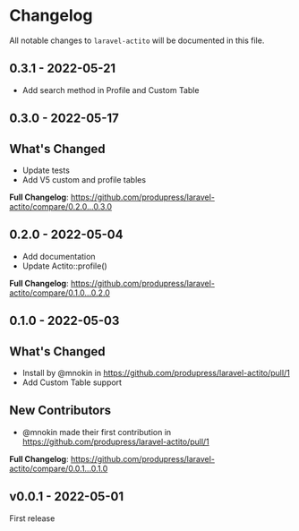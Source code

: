 # Changelog

All notable changes to `laravel-actito` will be documented in this file.

## 0.3.1 - 2022-05-21

- Add search method in Profile and Custom Table

## 0.3.0 - 2022-05-17

## What's Changed

- Update tests
- Add V5 custom and profile tables

**Full Changelog**: https://github.com/produpress/laravel-actito/compare/0.2.0...0.3.0

## 0.2.0 - 2022-05-04

- Add documentation
- Update Actito::profile()

**Full Changelog**: https://github.com/produpress/laravel-actito/compare/0.1.0...0.2.0

## 0.1.0 - 2022-05-03

## What's Changed

- Install by @mnokin in https://github.com/produpress/laravel-actito/pull/1
- Add Custom Table support

## New Contributors

- @mnokin made their first contribution in https://github.com/produpress/laravel-actito/pull/1

**Full Changelog**: https://github.com/produpress/laravel-actito/compare/0.0.1...0.1.0

## v0.0.1 - 2022-05-01

First release
